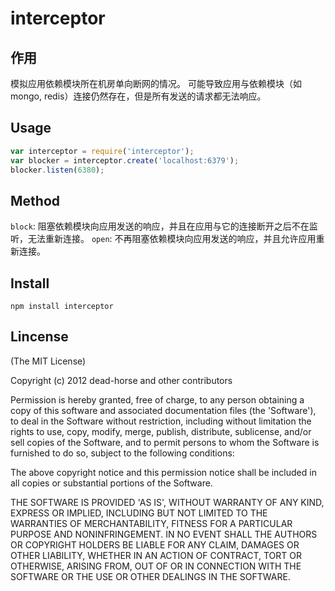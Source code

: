 interceptor
===========

## 作用
模拟应用依赖模块所在机房单向断网的情况。 可能导致应用与依赖模块（如mongo, redis）连接仍然存在，但是所有发送的请求都无法响应。   

## Usage
```js
var interceptor = require('interceptor');
var blocker = interceptor.create('localhost:6379');
blocker.listen(6380);
```

## Method
`block`: 阻塞依赖模块向应用发送的响应，并且在应用与它的连接断开之后不在监听，无法重新连接。
`open`: 不再阻塞依赖模块向应用发送的响应，并且允许应用重新连接。   

## Install
`npm install interceptor`

## Lincense
(The MIT License)

Copyright (c) 2012 dead-horse and other contributors

Permission is hereby granted, free of charge, to any person obtaining
a copy of this software and associated documentation files (the
'Software'), to deal in the Software without restriction, including
without limitation the rights to use, copy, modify, merge, publish,
distribute, sublicense, and/or sell copies of the Software, and to
permit persons to whom the Software is furnished to do so, subject to
the following conditions:

The above copyright notice and this permission notice shall be
included in all copies or substantial portions of the Software.

THE SOFTWARE IS PROVIDED 'AS IS', WITHOUT WARRANTY OF ANY KIND,
EXPRESS OR IMPLIED, INCLUDING BUT NOT LIMITED TO THE WARRANTIES OF
MERCHANTABILITY, FITNESS FOR A PARTICULAR PURPOSE AND NONINFRINGEMENT.
IN NO EVENT SHALL THE AUTHORS OR COPYRIGHT HOLDERS BE LIABLE FOR ANY
CLAIM, DAMAGES OR OTHER LIABILITY, WHETHER IN AN ACTION OF CONTRACT,
TORT OR OTHERWISE, ARISING FROM, OUT OF OR IN CONNECTION WITH THE
SOFTWARE OR THE USE OR OTHER DEALINGS IN THE SOFTWARE.

